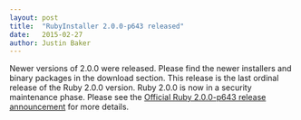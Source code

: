 ```yaml
---
layout: post
title:  "RubyInstaller 2.0.0-p643 released"
date:   2015-02-27
author: Justin Baker
---
```

Newer versions of 2.0.0 were released. Please find the newer installers and binary packages in the download section.
This release is the last ordinal release of the Ruby 2.0.0 version. Ruby 2.0.0 is now in a security maintenance phase.
Please see the [Official Ruby 2.0.0-p643 release announcement](https://www.ruby-lang.org/en/news/2015/02/25/ruby-2-0-0-p643-is-released/) for more details.
